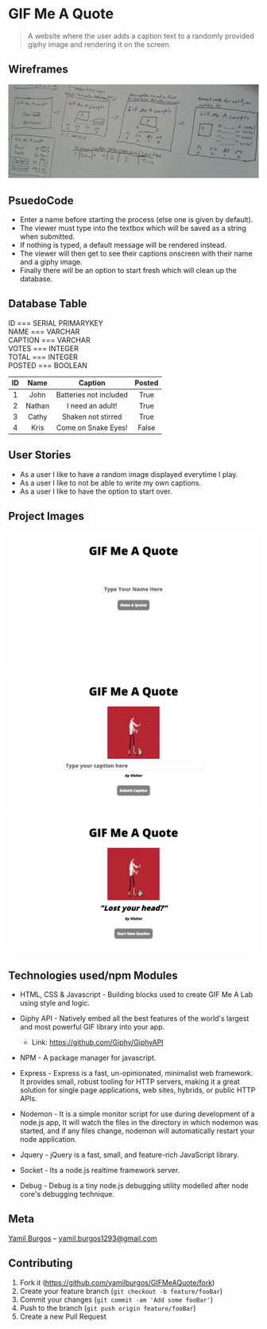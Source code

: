 # GIF Me A Quote
> A website where the user adds a caption text to a randomly provided giphy image and rendering it on the screen.

## Wireframes
![alt text](images/wireframes.JPG)

## PsuedoCode
* Enter a name before starting the process (else one is given by default).
* The viewer must type into the textbox which will be saved as a string when submitted.
* If nothing is typed, a default message will be rendered instead.
* The viewer will then get to see their captions onscreen with their name and a giphy image.
* Finally there will be an option to start fresh which will clean up the database.

## Database Table

ID === SERIAL PRIMARYKEY 		</br>
NAME === VARCHAR			</br>
CAPTION === VARCHAR			</br>
VOTES === INTEGER			</br>
TOTAL === INTEGER			</br>
POSTED === BOOLEAN			</br>

| ID |  Name  | Caption                | Posted |
|:--:|:------:|:----------------------:|:------:|
|  1 | John   | Batteries not included | True   |
|  2 | Nathan | I need an adult!       | True   |
|  3 | Cathy  | Shaken not stirred     | True   |
|  4 | Kris   | Come on Snake Eyes!    | False  |

## User Stories
* As a user I like to have a random image displayed everytime I play.
* As a user I like to not be able to write my own captions.
* As a user I like to have the option to start over.

## Project Images
![alt text](images/demo1.png)
![alt text](images/demo2.png)
![alt text](images/demo3.png)

## Technologies used/npm Modules
* HTML, CSS & Javascript - Building blocks used to create GIF Me A Lab using style and logic.

* Giphy API - Natively embed all the best features of the world's largest and most powerful GIF library into your app.
	* Link: https://github.com/Giphy/GiphyAPI

* NPM - A package manager for javascript.

* Express - Express is a fast, un-opinionated, minimalist web framework. It provides small, robust tooling for HTTP servers, making it a great solution for single page applications, web sites, hybrids, or public HTTP APIs.

* Nodemon - It is a simple monitor script for use during development of a node.js app, It will watch the files in the directory in which nodemon was started, and if any files change, nodemon will automatically restart your node application.

* Jquery - jQuery is a fast, small, and feature-rich JavaScript library.

* Socket - Its a node.js realtime framework server.

* Debug - Debug is a tiny node.js debugging utility modelled after node core's debugging technique.

## Meta
[Yamil Burgos](https://github.com/yamilburgos/) – yamil.burgos1293@gmail.com

## Contributing
1. Fork it (<https://github.com/yamilburgos/GIFMeAQuote/fork>)
2. Create your feature branch (`git checkout -b feature/fooBar`)
3. Commit your changes (`git commit -am 'Add some fooBar'`)
4. Push to the branch (`git push origin feature/fooBar`)
5. Create a new Pull Request
